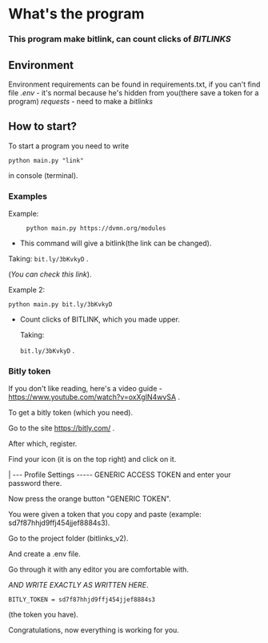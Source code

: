 # What's the program
   ### This program make bitlink, can count clicks of **_BITLINKS_**

## Environment
   Environment requirements can be found in requirements.txt, if you can't find file *.env* - it's normal because he's hidden from you(there save a token for a program) *requests* - need to make a _bitlinks_

## How to start?
   To start a program you need to write
   ```
   python main.py "link"
   ```
in console (terminal).

### Examples
   Example: 
```
     python main.py https://dvmn.org/modules
```
   - This command will give a bitlink(the link can be changed).
   
   Taking: 
   `bit.ly/3bKvkyD`
   .
   
   (_You can check this link_).
   
Example 2:
   
```
python main.py bit.ly/3bKvkyD
```

- Count clicks of BITLINK, which you made upper.

   Taking:

   `
   bit.ly/3bKvkyD
   `
   .
   

### Bitly token

   If you don't like reading, here's a video guide - https://www.youtube.com/watch?v=oxXgIN4wvSA .

To get a bitly token (which you need).
  
Go to the site https://bitly.com/ .
  
After which, register.
  
Find your icon (it is on the top right) and click on it.
  
| --- Profile Settings ----- GENERIC ACCESS TOKEN and enter your password there.
  
Now press the orange button "GENERIC TOKEN".
  
You were given a token that you copy and paste (example: sd7f87hhjd9ffj454jjef8884s3).
  
Go to the project folder (bitlinks_v2).
  
And create a .env file.
  
Go through it with any editor you are comfortable with.

   *AND WRITE EXACTLY AS WRITTEN HERE*.
   
   ```
   BITLY_TOKEN = sd7f87hhjd9ffj454jjef8884s3
   ``` 
   (the token you have).
   
   Congratulations, now everything is working for you.